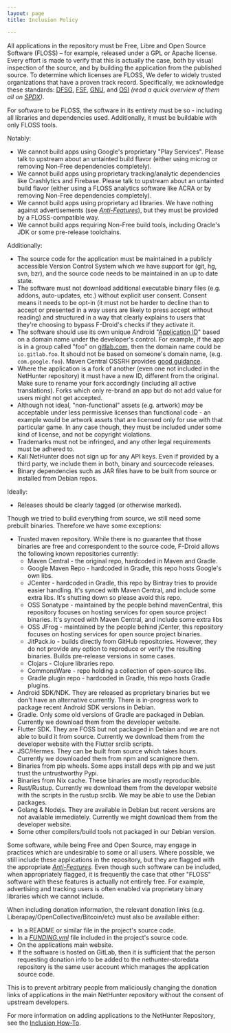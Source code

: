 ```yaml
---
layout: page
title: Inclusion Policy

---
```


All applications in the repository must be Free, Libre and Open Source
Software (FLOSS) – for example, released under a GPL or Apache
license. Every effort is made to verify that this is actually the
case, both by visual inspection of the source, and by building the
application from the published source.  To determine which licenses
are FLOSS, We defer to widely trusted organizations that have a proven
track record.  Specifically, we acknowledge these standards:
[DFSG](https://wiki.debian.org/DFSGLicenses),
[FSF](https://www.fsf.org/licensing),
[GNU](https://www.gnu.org/licenses/license-list.html), and
[OSI](https://opensource.org/licenses) _(read a quick overview of them
all on [SPDX](https://spdx.org/licenses/))_.

For software to be FLOSS, the software in its entirety must be so -
including all libraries and dependencies used. Additionally, it must be
buildable with only FLOSS tools.

Notably:

-   We cannot build apps using Google's proprietary "Play Services".
    Please talk to upstream about an untainted build flavor (either
    using microg or removing Non-Free dependencies completely).
-   We cannot build apps using proprietary tracking/analytic
    dependencies like Crashlytics and Firebase. Please talk to upstream
    about an untainted build flavor (either using a FLOSS analytics
    software like ACRA or by removing Non-Free dependencies completely).
-   We cannot build apps using proprietary ad libraries. We have nothing
    against advertisements (see [_Anti-Features_](../Anti-Features)),
    but they must be provided by a FLOSS-compatible way.
-   We cannot build apps requiring Non-Free build tools, including
    Oracle's JDK or some pre-release toolchains.

Additionally:

-   The source code for the application must be maintained in a publicly
    accessible Version Control System which we have support for (git,
    hg, svn, bzr), and the source code needs to be maintained in an up
    to date state.
-   The software must not download additional executable binary files (e.g.
    addons, auto-updates, etc.) without explicit user consent. Consent means it
    needs to be opt-in (it must not be harder to decline than to accept or
    presented in a way users are likely to press accept without reading) and
    structured in a way that clearly explains to users that they're choosing to
    bypass F-Droid's checks if they activate it.
-   The software should use its own unique Android
    "[Application ID](https://developer.android.com/studio/build/configure-app-module)"
    based on a domain name under the developer's control.  For example, if the
    app is in a group called "foo" on [gitlab.com](https://gitlab.com), then the domain name could
    be `io.gitlab.foo`.  It should not be based on someone's domain name,
    (e.g. `com.google.foo`).  Maven Central OSSRH provides [good
    guidance](https://central.sonatype.org/publish/requirements/coordinates/).
-   Where the
    application is a fork of another (even one not included in the
    NetHunter repository) it must have a new ID, different from
    the original. Make sure to rename your fork accordingly (including
    all active translations). Forks which only re-brand an app but do
    not add value for users might not get accepted.
-   Although not ideal, "non-functional" assets (e.g. artwork) *may* be
    acceptable under less permissive licenses than functional code - an
    example would be artwork assets that are licensed only for use with
    that particular game. In any case though, they must be included
    under some kind of license, and not be copyright violations.
-   Trademarks must not be infringed, and any other legal requirements
    must be adhered to.
-   Kali NetHunter does not sign up for any API keys. Even if provided by a
    third party, we include them in both, binary and
    sourcecode releases.
-   Binary dependencies such as JAR files have to be built from source
    or installed from Debian repos.

Ideally:

-   Releases should be clearly tagged (or otherwise marked).

Though we tried to build everything from source, we still need some prebuilt binaries. Therefore we have some exceptions:

-   Trusted maven repository. While there is no guarantee that those binaries are
    free and correspondent to the source code, F-Droid allows the following known
    repositories currently:
    -   Maven Central - the original repo, hardcoded in Maven and Gradle.
    -   Google Maven Repo - hardcoded in Gradle, this repo hosts Google's own libs.
    -   JCenter - hardcoded in Gradle, this repo by Bintray tries to provide easier
        handling. It's synced with Maven Central, and include some extra libs. It's shutting down so please avoid this repo.
    -   OSS Sonatype - maintained by the people behind mavenCentral,
        this repository focuses on hosting services for open source
        project binaries. It's synced with Maven Central, and include some extra libs
    -   OSS JFrog - maintained by the people behind jCenter, this
        repository focuses on hosting services for open source project
        binaries.
    -   JitPack.io - builds directly from GitHub repositories.
        However, they do not provide any option to reproduce or verify
        the resulting binaries. Builds pre-release versions in
        some cases.
    -   Clojars - Clojure libraries repo.
    -   CommonsWare - repo holding a collection of open-source libs.
    -   Gradle plugin repo - hardcoded in Gradle, this repo hosts Gradle plugins.
-   Android SDK/NDK. They are released as proprietary binaries but we don't have an alternative currently. There is in-progress work to package recent Android SDK versions in Debian.
-   Gradle. Only some old versions of Gradle are packaged in Debian. Currently we download them from the developer website.
-   Flutter SDK. They are FOSS but not packaged in Debian and we are not able to build it from source. Currently we download them from the developer website with the Flutter srclib scripts.
-   JSC/Hermes. They can be built from source which takes hours. Currently we downloaded them from npm and scanignore them.
-   Binaries from pip wheels. Some apps install deps with pip and we just trust the untrustworthy Pypi.
-   Binaries from Nix cache. These binaries are mostly reproducible.
-   Rust/Rustup. Currently we download them from the developer website with the scripts in the rustup srclib. We may be able to use the Debian packages.
-   Golang & Nodejs. They are available in Debian but recent versions are not available immediately. Currently we might download them from the developer website.
-   Some other compilers/build tools not packaged in our Debian version.

Some software, while being Free and Open Source, may engage in practices
which are undesirable to some or all users. Where possible, we still
include these applications in the repository, but they are flagged with
the appropriate [_Anti-Features_](../Anti-Features). Even though
such software can be included, when appropriately flagged, it is
frequently the case that other "FLOSS" software with these features is
actually not entirely free. For example, advertising and tracking users
is often enabled via proprietary binary libraries which we cannot
include.

When including donation information, the relevant donation links (e.g.
Liberapay/OpenCollective/Bitcoin/etc) must also be available either:

-   In a README or similar file in the project's source code.
-   In a [_FUNDING.yml_](https://docs.github.com/en/repositories/managing-your-repositorys-settings-and-features/customizing-your-repository/displaying-a-sponsor-button-in-your-repository#about-funding-files) file included in the project's source code.
-   On the applications main website.
-   If the software is hosted on GitLab, then it is sufficient that the
    person requesting donation info to be added to the nethunter-storedata repository
    is the same user account which manages the application source code.

This is to prevent arbitrary people from maliciously changing the donation links of
applications in the main NetHunter repository without the consent of upstream developers.

For more information on adding applications to the NetHunter Repository,
see the [Inclusion How-To](../Inclusion_How-To).
